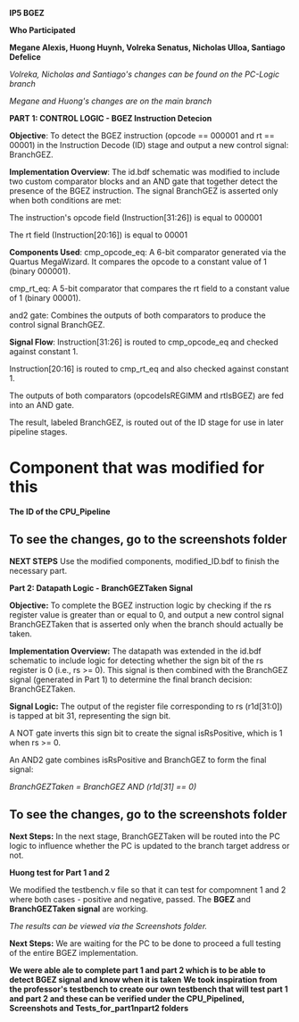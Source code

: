 **IP5 BGEZ**

**Who Participated**

**Megane Alexis, Huong Huynh, Volreka Senatus, Nicholas Ulloa, Santiago Defelice**


*Volreka, Nicholas and Santiago's changes can be found on the PC-Logic branch*

*Megane and Huong's changes are on the main branch*


**PART 1: CONTROL LOGIC - BGEZ Instruction Detecion**

**Objective**:
To detect the BGEZ instruction (opcode == 000001 and rt == 00001) in the Instruction Decode (ID) stage and output a new control signal: BranchGEZ.

**Implementation Overview**:
The id.bdf schematic was modified to include two custom comparator blocks and an AND gate that together detect the presence of the BGEZ instruction. The signal BranchGEZ is asserted only when both conditions are met:

The instruction's opcode field (Instruction[31:26]) is equal to 000001

The rt field (Instruction[20:16]) is equal to 00001

**Components Used**:
cmp_opcode_eq: A 6-bit comparator generated via the Quartus MegaWizard. It compares the opcode to a constant value of 1 (binary 000001).

cmp_rt_eq: A 5-bit comparator that compares the rt field to a constant value of 1 (binary 00001).

and2 gate: Combines the outputs of both comparators to produce the control signal BranchGEZ.

**Signal Flow**:
Instruction[31:26] is routed to cmp_opcode_eq and checked against constant 1.

Instruction[20:16] is routed to cmp_rt_eq and also checked against constant 1.

The outputs of both comparators (opcodeIsREGIMM and rtIsBGEZ) are fed into an AND gate.

The result, labeled BranchGEZ, is routed out of the ID stage for use in later pipeline stages.

# Component that was modified for this
**The ID of the CPU_Pipeline**
## To see the changes, go to the screenshots folder

**NEXT STEPS**
Use the modified components, modified_ID.bdf to finish the necessary part.

**Part 2: Datapath Logic - BranchGEZTaken Signal**

**Objective:**
To complete the BGEZ instruction logic by checking if the rs register value is greater than or equal to 0, and output a new control signal BranchGEZTaken that is asserted only when the branch should actually be taken.

**Implementation Overview:**
The datapath was extended in the id.bdf schematic to include logic for detecting whether the sign bit of the rs register is 0 (i.e., rs >= 0). This signal is then combined with the BranchGEZ signal (generated in Part 1) to determine the final branch decision: BranchGEZTaken.

**Signal Logic:**
The output of the register file corresponding to rs (r1d[31:0]) is tapped at bit 31, representing the sign bit.

A NOT gate inverts this sign bit to create the signal isRsPositive, which is 1 when rs >= 0.

An AND2 gate combines isRsPositive and BranchGEZ to form the final signal:


*BranchGEZTaken = BranchGEZ AND (r1d[31] == 0)*


## To see the changes, go to the screenshots folder

**Next Steps:**
In the next stage, BranchGEZTaken will be routed into the PC logic to influence whether the PC is updated to the branch target address or not.

**Huong test for Part 1 and 2**

We modified the testbench.v file so that it can test for compomnent 1 and 2 where both cases - positive and negative, passed. The **BGEZ** and **BranchGEZTaken signal** are working.

*The results can be viewed via the Screenshots folder.*

**Next Steps:**
We are waiting for the PC to be done to proceed a full testing of the entire BGEZ implementation.


**We were able ale to complete part 1 and part 2 which is to be able to detect BGEZ signal and know when it is taken**
**We took inspiration from the professor's testbench to create our own testbench that will test part 1 and part 2 and these can be verified under the CPU_Pipelined, Screenshots and Tests_for_part1npart2 folders**

